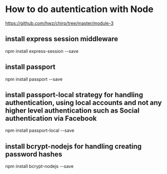 # How to do autentication with Node 
https://github.com/hwz/chirp/tree/master/module-3

## install express session middleware
npm install express-session --save
## install passport
npm install passport --save
## install passport-local strategy for handling authentication, using local accounts and not any higher level authentication such as Social authentication via Facebook
npm install passport-local --save
## install bcrypt-nodejs for handling creating password hashes
npm install bcrypt-nodejs --save




